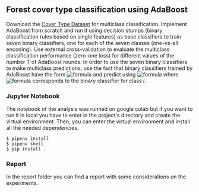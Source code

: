 ## Forest cover type classification using AdaBoost
Download the [Cover Type Dataset](https://www.kaggle.com/uciml/forest-cover-type-dataset) for multiclass classification. Implement AdaBoost from scratch and run it using decision stumps (binary classification rules based on single features) as base classifiers to train seven binary classifiers, one for each of the seven classes (one-vs-all encoding). Use external cross-validation to evaluate the multiclass classification performance (zero-one loss) for different values of the number T of AdaBoost rounds. In order to use the seven binary classifiers to make multiclass predictions, use the fact that binary classifiers trained by AdaBoost have the form ![formula](https://render.githubusercontent.com/render/math?math=h(x)=sgn\(g(x)\)) and predict using ![formula](https://render.githubusercontent.com/render/math?math=argmax_ig_i(x)) where ![formula](https://render.githubusercontent.com/render/math?math=g_i) corresponds to the binary classifier for class *i*.

### Jupyter Notebook
The notebook of the analysis was runned on google colab but if you want to run it in local you have to enter in the project's directory and create the virtual environment. Then, you can enter the virtual environment and install all the needed dependencies.
```
$ pipenv install
$ pipenv shell
$ pip install .
```

### Report
In the report folder you can find a report with some considerations on the experiments.